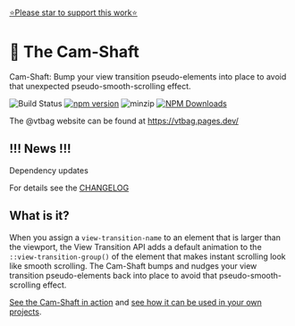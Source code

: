 [⭐️Please star to support this work⭐️](https://github.com/vtbag/cam-shaft)

# 🐫 The Cam-Shaft

Cam-Shaft: Bump your view transition pseudo-elements into place to avoid that unexpected pseudo-smooth-scrolling effect.

![Build Status](https://github.com/vtbag/cam-shaft/actions/workflows/run-build.yml/badge.svg)
[![npm version](https://img.shields.io/npm/v/@vtbag/cam-shaft/latest)](https://www.npmjs.com/package/@vtbag/cam-shaft)
![minzip](https://badgen.net/bundlephobia/minzip/@vtbag/cam-shaft)
[![NPM Downloads](https://img.shields.io/npm/dw/@vtbag/cam-shaft)](https://www.npmjs.com/package/@vtbag/cam-shaft)

The @vtbag website can be found at https://vtbag.pages.dev/

## !!! News !!!

Dependency updates

For details see the [CHANGELOG](https://github.com/vtbag/cam-shaft/blob/main/CHANGELOG.md)


## What is it?

When you assign a `view-transition-name` to an element that is larger than the viewport, the View Transition API adds a default animation to the `::view-transition-group()` of the element that makes instant scrolling look like smooth scrolling. The Cam-Shaft bumps and nudges your view transition pseudo-elements back into place to avoid that pseudo-smooth-scrolling effect.

[See the Cam-Shaft in action](https://vtbag.pages.dev/shaft-demo2/1/) and [see how it can be used in your own projects](https://vtbag.pages.dev/tools/cam-shaft/).